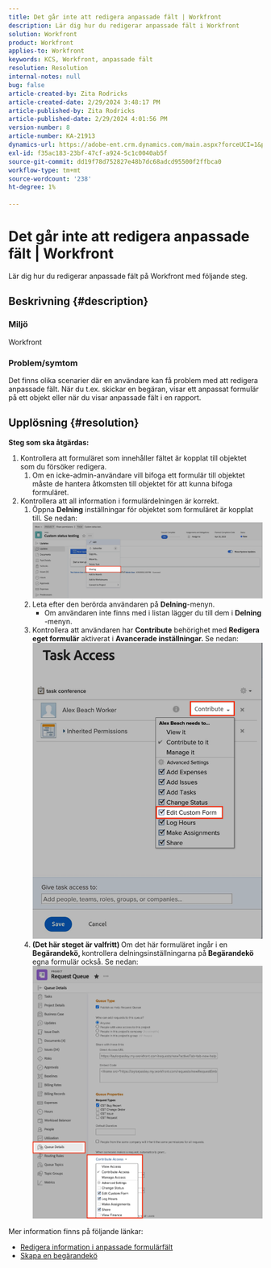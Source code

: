 ```yaml
---
title: Det går inte att redigera anpassade fält | Workfront
description: Lär dig hur du redigerar anpassade fält i Workfront
solution: Workfront
product: Workfront
applies-to: Workfront
keywords: KCS, Workfront, anpassade fält
resolution: Resolution
internal-notes: null
bug: false
article-created-by: Zita Rodricks
article-created-date: 2/29/2024 3:48:17 PM
article-published-by: Zita Rodricks
article-published-date: 2/29/2024 4:01:56 PM
version-number: 8
article-number: KA-21913
dynamics-url: https://adobe-ent.crm.dynamics.com/main.aspx?forceUCI=1&pagetype=entityrecord&etn=knowledgearticle&id=9ee9daee-19d7-ee11-9078-000d3a3110f0
exl-id: f35ac183-23bf-47cf-a924-5c1c0040ab5f
source-git-commit: dd19f78d752827e48b7dc68adcd95500f2ffbca0
workflow-type: tm+mt
source-wordcount: '238'
ht-degree: 1%

---
```


# Det går inte att redigera anpassade fält | Workfront


Lär dig hur du redigerar anpassade fält på Workfront med följande steg.

## Beskrivning {#description}


### <b>Miljö</b>

Workfront



### <b>Problem/symtom</b>

Det finns olika scenarier där en användare kan få problem med att redigera anpassade fält. När du t.ex. skickar en begäran, visar ett anpassat formulär på ett objekt eller när du visar anpassade fält i en rapport.


## Upplösning {#resolution}

<b>Steg som ska åtgärdas:</b>
1. Kontrollera att formuläret som innehåller fältet är kopplat till objektet som du försöker redigera.
   1. Om en icke-admin-användare vill bifoga ett formulär till objektet måste de hantera åtkomsten till objektet för att kunna bifoga formuläret.
2. Kontrollera att all information i formulärdelningen är korrekt.
   1. Öppna <b>Delning</b> inställningar för objektet som formuläret är kopplat till. Se nedan:![](assets/d4ce1013-76e3-ed11-a7c7-6045bd006704.png)
   2. Leta efter den berörda användaren på <b>Delning</b>-menyn.
      - Om användaren inte finns med i listan lägger du till dem i <b>Delning</b> -menyn.
   3. Kontrollera att användaren har <b>Contribute</b> behörighet med <b>Redigera eget formulär</b> aktiverat i <b>Avancerade inställningar. </b>Se nedan:![](assets/469b16e9-75e3-ed11-a7c7-6045bd006704.png)
   4. <b>(Det här steget är valfritt) </b>Om det här formuläret ingår i en<b> Begärandekö, </b>kontrollera delningsinställningarna på<b> Begärandekö </b>egna formulär också. Se nedan:![](assets/5104626f-75e3-ed11-a7c7-6045bd006704.png)




Mer information finns på följande länkar:

- [Redigera information i anpassade formulärfält](https://experienceleague.adobe.com/docs/workfront/using/basics/work-with-custom-forms/edit-custom-forms.html?lang=en)
- [Skapa en begärandekö](https://experienceleague.adobe.com/docs/workfront/using/manage-work/requests/create-and-manage-request-queues/create-request-queue.html?lang=en)
